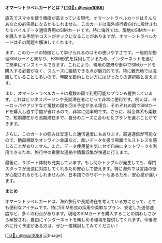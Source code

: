 **オマーントラベルカードとは？[[TG💪+ @esim1088](https://t.me/s/esim1088)]**

旅先でスマホを使う頻度が高まっている現代、オマーントラベルカードはそんなあなたの必需品になるかもしれません。このカードは海外旅行者向けに設計されたモバイルデータ通信専用のSIMカードです。特に海外では、現地のSIMカードを購入する手間やコストがネックになることがありますが、オマーントラベルカードはその問題を解決してくれます。

まず、このカードの特徴として挙げられるのはその使いやすさです。一般的な物理SIMカードと異なり、ESIM形式を採用しているため、インターネットを通じて簡単にインストールできます。これにより、現地の空港や街中でSIMカードを購入する必要がなく、スムーズに接続できる点が魅力的です。特に観光地では混雑していることも多いので、時間を節約したい方にはぴったりの選択肢と言えます。

また、オマーントラベルカードは複数の国で利用可能なプランも提供しています。これはビジネスパーソンや長期滞在者にとって非常に便利です。例えば、ヨーロッパやアジアなど複数の国を回る予定がある場合、それぞれの国でSIMカードを購入し直す手間が省けるので、非常に効率的です。さらに、料金体系も柔軟で、短期滞在から長期滞在まで、自分のニーズに合わせたプランを選ぶことができます。

さらに、このカードの強みは安定した通信速度にもあります。高速通信が可能なので、動画視聴やオンライン会議など、重いデータを扱う場面でもストレスを感じることがありません。また、データ使用量を気にせず自由にネットワークを利用できるため、旅行中の重要な連絡や情報収集が快適に行えます。

最後に、サポート体制も充実しています。もし何かトラブルが発生しても、専門スタッフが迅速に対応してくれるため安心して使えます。特に海外では言語の壁が心配されるかもしれませんが、日本語でのサポートもあるため、安心感が違います。

**まとめ**

オマーントラベルカードは、海外旅行や長期滞在を考えている方にとって、とても便利なアイテムです。特にESIM形式の採用や柔軟なプラン、安定した通信速度など、多くの利点があります。現地のSIMカードを購入することの煩わしさから解放され、自由にインターネットを楽しめる環境を提供してくれます。今後海外に行く予定がある方は、ぜひ一度検討してみてください！

[[TG💪+ @esim1088](https://t.me/s/esim1088) ![Image](https://i.postimg.cc/Y0z9fWf4/image.png)]